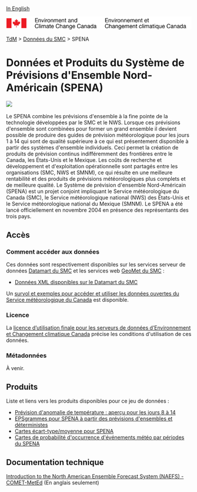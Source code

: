 [In English](readme_naefs_en.md)

![ECCC logo](../../img_eccc-logo.png)

[TdM](../../readme_fr.md) > [Données du SMC](../readme_fr.md) > SPENA

# Données et Produits du Système de Prévisions d'Ensemble Nord-Américain (SPENA)

![](https://collaboration.cmc.ec.gc.ca/cmc/cmos/public_doc/msc-data/nwp_naefs/naefs.png)

Le SPENA combine les prévisions d'ensemble à la fine pointe de la technologie développées par le SMC et le NWS. Lorsque ces prévisions d'ensemble sont combinées pour former un grand ensemble il devient possible de produire des guides de prévision météorologique pour les jours 1 à 14 qui sont de qualité supérieure à ce qui est présentement disponible à partir des systèmes d'ensemble individuels. Ceci permet la création de produits de prévision continus indifféremment des frontières entre le Canada, les États-Unis et le Mexique. Les coûts de recherche et développement et d'exploitation opérationnelle sont partagés entre les organisations (SMC, NWS et SMNM), ce qui résulte en une meilleure rentabilité et des produits de prévisions météorologiques plus complets et de meilleure qualité.
Le Système de prévision d'ensemble Nord-Américain (SPENA) est un projet conjoint impliquant le Service météorologique du Canada (SMC), le Service météorologique national (NWS) des États-Unis et le Service météorologique national du Mexique (SMNM). Le SPENA a été lancé officiellement en novembre 2004 en présence des représentants des trois pays.

## Accès

### Comment accéder aux données

Ces données sont respectivement disponibles sur les services serveur de données [Datamart du SMC](../../msc-datamart/readme_fr.md) et les services web [GeoMet du SMC](../../msc-geomet/readme_fr.md) :

* [Données XML disponibles sur le Datamart du SMC](readme_naefs-datamartxml_fr.md) 

Un [survol et exemples pour accéder et utiliser les données ouvertes du Service météorologique du Canada](../../usage/readme_fr.md) est disponible.

### Licence

La [licence d’utilisation finale pour les serveurs de données d’Environnement et Changement climatique Canada](../../licence/readme_fr.md) précise les conditions d'utilisation de ces données.

### Métadonnées

À venir.

## Produits

Liste et liens vers les produits disponibles pour ce jeu de données :

* [Prévision d'anomalie de température : aperçu pour les jours 8 à 14](https://meteo.gc.ca/ensemble/naefs/semaine2_combinee_f.html)
* [EPSgrammes pour SPENA à partir des prévisions d'ensembles et déterministes](https://meteo.gc.ca/ensemble/naefs/EPSgrams_f.html)
* [Cartes écart-type/moyenne pour SPENA](https://meteo.gc.ca/ensemble/naefs/cartes_f.html)
* [Cartes de probabilité d'occurrence d'événements météo par périodes du SPENA](https://meteo.gc.ca/ensemble/naefs/produits_f.html)

## Documentation technique

[Introduction to the North American Ensemble Forecast System (NAEFS) - COMET-MetEd](https://www.meted.ucar.edu/training_module.php?id=548#.X8ZPdc6SlPY) (En anglais seulement)

